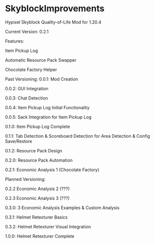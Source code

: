 # SkyblockImprovements
Hypixel Skyblock Quality-of-Life Mod for 1.20.4

Current Version: 0.2.1

Features:

Item Pickup Log

Automatic Resource Pack Swapper

Chocolate Factory Helper

Past Versioning:
0.0.1: Mod Creation

0.0.2: GUI Integration

0.0.3: Chat Detection

0.0.4: Item Pickup Log Initial Functionality

0.0.5: Sack Integration for Item Pickup Log

0.1.0: Item Pickup Log Complete

0.1.1: Tab Detection & Scoreboard Detection for Area Detection & Config Save/Restore

0.1.2: Resource Pack Design

0.2.0: Resource Pack Automation

0.2.1: Economic Analysis 1 (Chocolate Factory)

Planned Versioning:

0.2.2 Economic Analysis 2 (???)

0.2.3 Economic Analysis 3 (???)

0.3.0: 3 Economic Analysis Examples & Custom Analysis

0.3.1: Helmet Retexturer Basics

0.3.2: Helmet Retexturer Visual Integration

1.0.0: Helmet Retexturer Complete
